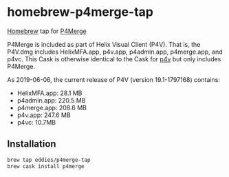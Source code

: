 # homebrew-p4merge-tap
[Homebrew](https://brew.sh/) tap for [P4Merge](https://www.perforce.com/products/helix-core-apps/merge-diff-tool-p4merge)

P4Merge is included as part of Helix Visual Client (P4V). That is, the P4V.dmg includes HelixMFA.app, p4v.app, p4admin.app, p4merge.app, and p4vc. This Cask is otherwise identical to the Cask for [p4v](https://github.com/Homebrew/homebrew-cask/blob/master/Casks/p4v.rb) but only includes P4Merge.

As 2019-06-06, the current release of P4V (version 19.1-1797168) contains:

* HelixMFA.app: 28.1 MB
* p4admin.app: 220.5 MB
* p4merge.app: 208.6 MB
* p4v.app: 247.6 MB
* p4vc: 10.7MB

## Installation

```sh
brew tap eddies/p4merge-tap
brew cask install p4merge
```
